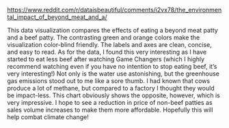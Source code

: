 https://www.reddit.com/r/dataisbeautiful/comments/i2vx78/the_environmental_impact_of_beyond_meat_and_a/

This data visualization compares the effects of eating a beyond meat patty and a beef patty. The contrasting green and orange colors make the visualization color-blind friendly. The labels and axes are clean, concise, and easy to read. As for the data, I found this very interesting as I have started to eat less beef after watching Game Changers (which I highly recommend watching even if you have no intention to stop eating beef, it’s very interesting!) Not only is the water use astonishing, but the greenhouse gas emissions stood out to me like a sore thumb. I had known that cows produce a lot of methane, but compared to a factory I thought they would be impact-less. This chart obviously shows the opposite, however, which is very impressive. I hope to see a reduction in price of non-beef patties as sales volume increases to make them more affordable. Hopefully this will help combat climate change!
